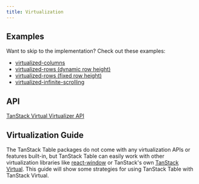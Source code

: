 ```yaml
---
title: Virtualization
---
```


## Examples

Want to skip to the implementation? Check out these examples:

- [virtualized-columns](../examples/react/virtualized-columns)
- [virtualized-rows (dynamic row height)](../examples/react/virtualized-rows)
- [virtualized-rows (fixed row height)](../../../../virtual/v3/docs/examples/react/table)
- [virtualized-infinite-scrolling](../examples/react/virtualized-infinite-scrolling)

## API

[TanStack Virtual Virtualizer API](../../../../virtual/v3/docs/api/virtualizer)

## Virtualization Guide

The TanStack Table packages do not come with any virtualization APIs or features built-in, but TanStack Table can easily work with other virtualization libraries like [react-window](https://www.npmjs.com/package/react-window) or TanStack's own [TanStack Virtual](https://tanstack.com/virtual/v3). This guide will show some strategies for using TanStack Table with TanStack Virtual.
